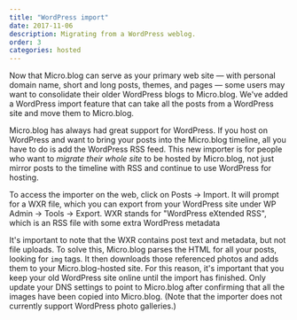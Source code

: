 ```yaml
---
title: "WordPress import"
date: 2017-11-06
description: Migrating from a WordPress weblog.
order: 3
categories: hosted
---
```

Now that Micro.blog can serve as your primary web site — with personal domain name, short and long posts, themes, and pages — some users may want to consolidate their older WordPress blogs to Micro.blog. We've added a WordPress import feature that can take all the posts from a WordPress site and move them to Micro.blog.

Micro.blog has always had great support for WordPress. If you host on WordPress and want to bring your posts into the Micro.blog timeline, all you have to do is add the WordPress RSS feed. This new importer is for people who want to _migrate their whole site_ to be hosted by Micro.blog, not just mirror posts to the timeline with RSS and continue to use WordPress for hosting.

To access the importer on the web, click on Posts → Import. It will prompt for a WXR file, which you can export from your WordPress site under WP Admin → Tools → Export. WXR stands for "WordPress eXtended RSS", which is an RSS file with some extra WordPress metadata

It's important to note that the WXR contains post text and metadata, but not file uploads. To solve this, Micro.blog parses the HTML for all your posts, looking for `img` tags. It then downloads those referenced photos and adds them to your Micro.blog-hosted site. For this reason, it's important that you keep your old WordPress site online until the import has finished. Only update your DNS settings to point to Micro.blog after confirming that all the images have been copied into Micro.blog. (Note that the importer does not currently support WordPress photo galleries.)
